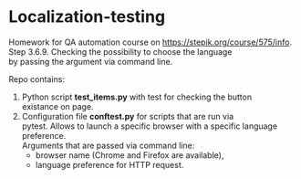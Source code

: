 # Localization-testing
Homework for QA automation course on https://stepik.org/course/575/info.  
Step 3.6.9. Checking the possibility to choose the language  
by passing the argument via command line.  
 
Repo contains:  
1. Python script **test_items.py** with test for checking the button  
existance on page.
2. Configuration file **conftest.py** for scripts that are run via  
pytest. Allows to launch a specific browser with a specific language  
preference.  
Arguments that are passed via command line:  
    - browser name (Chrome and Firefox are available),
    - language preference for HTTP request.
